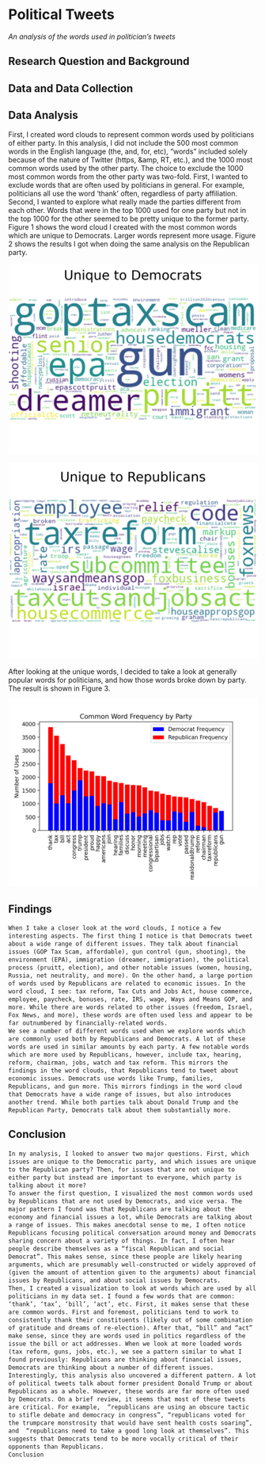 # Political Tweets
*An analysis of the words used in politician’s tweets*
## Research Question and Background
## Data and Data Collection
## Data Analysis 
First, I created word clouds to represent common words used by politicians of either party. In this analysis, I did not include the 500 most common words in the English language (the, and, for, etc), “words” included solely because of the nature of Twitter (https, &amp, RT, etc.), and the 1000 most common words used by the other party. The choice to exclude the 1000 most common words from the other party was two-fold. First, I wanted to exclude words that are often used by politicians in general. For example, politicians all use the word ‘thank’ often, regardless of party affiliation. Second, I wanted to explore what really made the parties different from each other. Words that were in the top 1000 used for one party but not in the top 1000 for the other seemed to be pretty unique to the former party. Figure 1 shows the word cloud I created with the most common words which are unique to Democrats. Larger words represent more usage. Figure 2 shows the results I got when doing the same analysis on the Republican party.

![words often used by Democrats](democrat_unique.png)

![words often used by Republicans](republican_unique.png)

After looking at the unique words, I decided to take a look at generally popular words for politicians, and how those words broke down by party. The result is shown in Figure 3.

![Common words by all politicans, by party](words_500common.png)

## Findings
	When I take a closer look at the word clouds, I notice a few interesting aspects. The first thing I notice is that Democrats tweet about a wide range of different issues. They talk about financial issues (GOP Tax Scam, affordable), gun control (gun, shooting), the environment (EPA), immigration (dreamer, immigration), the political process (pruitt, election), and other notable issues (women, housing, Russia, net neutrality, and more). On the other hand, a large portion of words used by Republicans are related to economic issues. In the word cloud, I see: tax reform, Tax Cuts and Jobs Act, house commerce, employee, paycheck, bonuses, rate, IRS, wage, Ways and Means GOP, and more. While there are words related to other issues (freedom, Israel, Fox News, and more), these words are often used less and appear to be far outnumbered by financially-related words. 
	We see a number of different words used when we explore words which are commonly used both by Republicans and Democrats. A lot of these words are used in similar amounts by each party. A few notable words which are more used by Republicans, however, include tax, hearing, reform, chairman, jobs, watch and tax reform. This mirrors the findings in the word clouds, that Republicans tend to tweet about economic issues. Democrats use words like Trump, families, Republicans, and gun more. This mirrors findings in the word cloud that Democrats have a wide range of issues, but also introduces another trend. While both parties talk about Donald Trump and the Republican Party, Democrats talk about them substantially more. 

## Conclusion
	In my analysis, I looked to answer two major questions. First, which issues are unique to the Democratic party, and which issues are unique to the Republican party? Then, for issues that are not unique to either party but instead are important to everyone, which party is talking about it more? 
	To answer the first question, I visualized the most common words used by Republicans that are not used by Democrats, and vice versa. The major pattern I found was that Republicans are talking about the economy and financial issues a lot, while Democrats are talking about a range of issues. This makes anecdotal sense to me, I often notice Republicans focusing political conversation around money and Democrats sharing concern about a variety of things. In fact, I often hear people describe themselves as a “fiscal Republican and social Democrat”. This makes sense, since these people are likely hearing arguments, which are presumably well-constructed or widely approved of (given the amount of attention given to the arguments) about financial issues by Republicans, and about social issues by Democrats. 
	Then, I created a visualization to look at words which are used by all politicians in my data set. I found a few words that are common: ‘thank’, ‘tax’, ‘bill’, ‘act’, etc. First, it makes sense that these are common words. First and foremost, politicians tend to work to consistently thank their constituents (likely out of some combination of gratitude and dreams of re-election). After that, “bill” and “act” make sense, since they are words used in politics regardless of the issue the bill or act addresses. When we look at more loaded words (tax reform, guns, jobs, etc.), we see a pattern similar to what I found previously: Republicans are thinking about financial issues, Democrats are thinking about a number of different issues. Interestingly, this analysis also uncovered a different pattern. A lot of political tweets talk about former president Donald Trump or about Republicans as a whole. However, these words are far more often used by Democrats. On a brief review, it seems that most of these tweets are critical. For example,  “republicans are using an obscure tactic to stifle debate and democracy in congress”, “republicans voted for the trumpcare monstrosity that would have sent health costs soaring”, and  “republicans need to take a good long look at themselves”. This suggests that Democrats tend to be more vocally critical of their opponents than Republicans. 
	Conclusion
